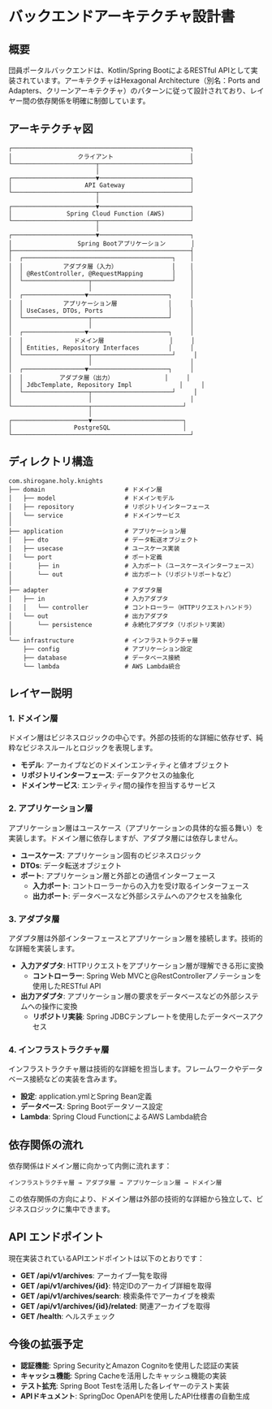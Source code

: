 # バックエンドアーキテクチャ設計書

## 概要

団員ポータルバックエンドは、Kotlin/Spring BootによるRESTful APIとして実装されています。アーキテクチャはHexagonal Architecture（別名：Ports and Adapters、クリーンアーキテクチャ）のパターンに従って設計されており、レイヤー間の依存関係を明確に制御しています。

## アーキテクチャ図

```
┌─────────────────────────────────────────────────┐
│                  クライアント                     │
└───────────────────────┬─────────────────────────┘
                        │
┌───────────────────────▼─────────────────────────┐
│                    API Gateway                  │
└───────────────────────┬─────────────────────────┘
                        │
┌───────────────────────▼─────────────────────────┐
│               Spring Cloud Function (AWS)       │
└───────────────────────┬─────────────────────────┘
                        │
┌───────────────────────▼─────────────────────────┐
│                  Spring Bootアプリケーション       │
├─────────────────────────────────────────────────┤
│  ┌─────────────────────────────────────────┐    │
│  │           アダプタ層（入力）               │    │
│  │ @RestController, @RequestMapping        │    │
│  └──────────────────┬──────────────────────┘    │
│                     │                           │
│  ┌─────────────────▼──────────────────────┐     │
│  │           アプリケーション層              │     │
│  │ UseCases, DTOs, Ports                  │     │
│  └──────────────────┬─────────────────────┘     │
│                     │                           │
│  ┌─────────────────▼──────────────────────┐     │
│  │              ドメイン層                  │     │
│  │ Entities, Repository Interfaces        │     │
│  └──────────────────┬──────────────────────┘     │
│                     │                           │
│  ┌─────────────────▼──────────────────────┐     │
│  │          アダプタ層（出力）              │     │
│  │ JdbcTemplate, Repository Impl             │     │
│  └──────────────────┬──────────────────────┘     │
│                     │                           │
└─────────────────────┬─────────────────────────┘
                      │
┌─────────────────────▼─────────────────────────┐
│                 PostgreSQL                    │
└─────────────────────────────────────────────────┘
```

## ディレクトリ構造

```
com.shirogane.holy.knights
├── domain                      # ドメイン層
│   ├── model                   # ドメインモデル
│   ├── repository              # リポジトリインターフェース
│   └── service                 # ドメインサービス
│
├── application                 # アプリケーション層
│   ├── dto                     # データ転送オブジェクト
│   ├── usecase                 # ユースケース実装
│   └── port                    # ポート定義
│       ├── in                  # 入力ポート（ユースケースインターフェース）
│       └── out                 # 出力ポート（リポジトリポートなど）
│
├── adapter                     # アダプタ層
│   ├── in                      # 入力アダプタ
│   │   └── controller          # コントローラー（HTTPリクエストハンドラ）
│   └── out                     # 出力アダプタ
│       └── persistence         # 永続化アダプタ（リポジトリ実装）
│
└── infrastructure              # インフラストラクチャ層
    ├── config                  # アプリケーション設定
    ├── database                # データベース接続
    └── lambda                  # AWS Lambda統合
```

## レイヤー説明

### 1. ドメイン層

ドメイン層はビジネスロジックの中心です。外部の技術的な詳細に依存せず、純粋なビジネスルールとロジックを表現します。

- **モデル**: アーカイブなどのドメインエンティティと値オブジェクト
- **リポジトリインターフェース**: データアクセスの抽象化
- **ドメインサービス**: エンティティ間の操作を担当するサービス

### 2. アプリケーション層

アプリケーション層はユースケース（アプリケーションの具体的な振る舞い）を実装します。ドメイン層に依存しますが、アダプタ層には依存しません。

- **ユースケース**: アプリケーション固有のビジネスロジック
- **DTOs**: データ転送オブジェクト
- **ポート**: アプリケーション層と外部との通信インターフェース
  - **入力ポート**: コントローラーからの入力を受け取るインターフェース
  - **出力ポート**: データベースなど外部システムへのアクセスを抽象化

### 3. アダプタ層

アダプタ層は外部インターフェースとアプリケーション層を接続します。技術的な詳細を実装します。

- **入力アダプタ**: HTTPリクエストをアプリケーション層が理解できる形に変換
  - **コントローラー**: Spring Web MVCと@RestControllerアノテーションを使用したRESTful API
- **出力アダプタ**: アプリケーション層の要求をデータベースなどの外部システムへの操作に変換
  - **リポジトリ実装**: Spring JDBCテンプレートを使用したデータベースアクセス

### 4. インフラストラクチャ層

インフラストラクチャ層は技術的な詳細を担当します。フレームワークやデータベース接続などの実装を含みます。

- **設定**: application.ymlとSpring Bean定義
- **データベース**: Spring Bootデータソース設定
- **Lambda**: Spring Cloud FunctionによるAWS Lambda統合

## 依存関係の流れ

依存関係はドメイン層に向かって内側に流れます：

```
インフラストラクチャ層 → アダプタ層 → アプリケーション層 → ドメイン層
```

この依存関係の方向により、ドメイン層は外部の技術的な詳細から独立して、ビジネスロジックに集中できます。

## API エンドポイント

現在実装されているAPIエンドポイントは以下のとおりです：

- **GET /api/v1/archives**: アーカイブ一覧を取得
- **GET /api/v1/archives/{id}**: 特定IDのアーカイブ詳細を取得
- **GET /api/v1/archives/search**: 検索条件でアーカイブを検索
- **GET /api/v1/archives/{id}/related**: 関連アーカイブを取得
- **GET /health**: ヘルスチェック

## 今後の拡張予定

- **認証機能**: Spring SecurityとAmazon Cognitoを使用した認証の実装
- **キャッシュ機能**: Spring Cacheを活用したキャッシュ機能の実装
- **テスト拡充**: Spring Boot Testを活用した各レイヤーのテスト実装
- **APIドキュメント**: SpringDoc OpenAPIを使用したAPI仕様書の自動生成